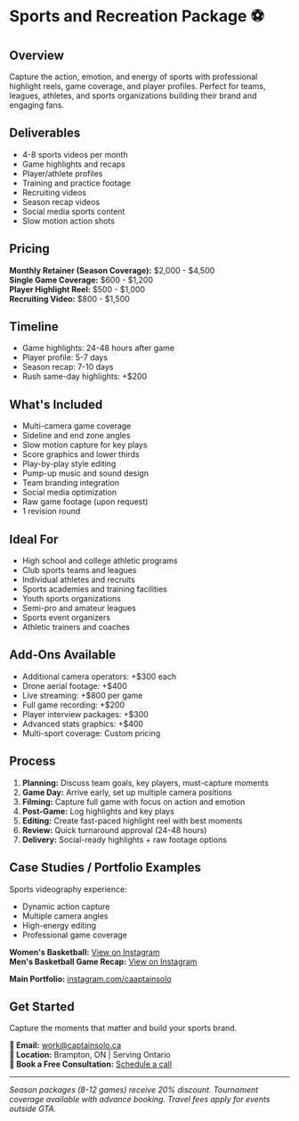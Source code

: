 # Sports and Recreation Package ⚽

## Overview
Capture the action, emotion, and energy of sports with professional highlight reels, game coverage, and player profiles. Perfect for teams, leagues, athletes, and sports organizations building their brand and engaging fans.

## Deliverables
- 4-8 sports videos per month
- Game highlights and recaps
- Player/athlete profiles
- Training and practice footage
- Recruiting videos
- Season recap videos
- Social media sports content
- Slow motion action shots

## Pricing
**Monthly Retainer (Season Coverage):** $2,000 - $4,500  
**Single Game Coverage:** $600 - $1,200  
**Player Highlight Reel:** $500 - $1,000  
**Recruiting Video:** $800 - $1,500

## Timeline
- Game highlights: 24-48 hours after game
- Player profile: 5-7 days
- Season recap: 7-10 days
- Rush same-day highlights: +$200

## What's Included
- Multi-camera game coverage
- Sideline and end zone angles
- Slow motion capture for key plays
- Score graphics and lower thirds
- Play-by-play style editing
- Pump-up music and sound design
- Team branding integration
- Social media optimization
- Raw game footage (upon request)
- 1 revision round

## Ideal For
- High school and college athletic programs
- Club sports teams and leagues
- Individual athletes and recruits
- Sports academies and training facilities
- Youth sports organizations
- Semi-pro and amateur leagues
- Sports event organizers
- Athletic trainers and coaches

## Add-Ons Available
- Additional camera operators: +$300 each
- Drone aerial footage: +$400
- Live streaming: +$800 per game
- Full game recording: +$200
- Player interview packages: +$300
- Advanced stats graphics: +$400
- Multi-sport coverage: Custom pricing

## Process
1. **Planning:** Discuss team goals, key players, must-capture moments
2. **Game Day:** Arrive early, set up multiple camera positions
3. **Filming:** Capture full game with focus on action and emotion
4. **Post-Game:** Log highlights and key plays
5. **Editing:** Create fast-paced highlight reel with best moments
6. **Review:** Quick turnaround approval (24-48 hours)
7. **Delivery:** Social-ready highlights + raw footage options

## Case Studies / Portfolio Examples
Sports videography experience:
- Dynamic action capture
- Multiple camera angles
- High-energy editing
- Professional game coverage

**Women's Basketball:** [View on Instagram](https://www.instagram.com/reel/Coi6VfvuGDq/)  
**Men's Basketball Game Recap:** [View on Instagram](https://www.instagram.com/reel/C0VtaMVM0iF/)

**Main Portfolio:** [instagram.com/caaptainsolo](https://www.instagram.com/caaptainsolo/)

## Get Started
Capture the moments that matter and build your sports brand.

**📧 Email:** work@captainsolo.ca  
**📍 Location:** Brampton, ON | Serving Ontario  
**💼 Book a Free Consultation:** [Schedule a call](#contact)

---

*Season packages (8-12 games) receive 20% discount. Tournament coverage available with advance booking. Travel fees apply for events outside GTA.*

